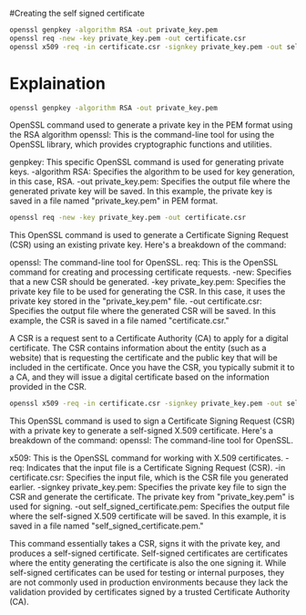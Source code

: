 #Creating the self signed certificate


```bash
openssl genpkey -algorithm RSA -out private_key.pem
openssl req -new -key private_key.pem -out certificate.csr
openssl x509 -req -in certificate.csr -signkey private_key.pem -out self_signed_certificate.pem
```

# Explaination 

```bash
openssl genpkey -algorithm RSA -out private_key.pem
```
OpenSSL command used to generate a private key in the PEM format using the RSA algorithm
openssl: This is the command-line tool for using the OpenSSL library, which provides cryptographic functions and utilities.

genpkey: This specific OpenSSL command is used for generating private keys.
-algorithm RSA: Specifies the algorithm to be used for key generation, in this case, RSA.
-out private_key.pem: Specifies the output file where the generated private key will be saved. In this example, the private key is saved in a file named "private_key.pem" in PEM format.


```bash
openssl req -new -key private_key.pem -out certificate.csr
```

This OpenSSL command is used to generate a Certificate Signing Request (CSR) using an existing private key. Here's a breakdown of the command:

openssl: The command-line tool for OpenSSL.
req: This is the OpenSSL command for creating and processing certificate requests.
-new: Specifies that a new CSR should be generated.
-key private_key.pem: Specifies the private key file to be used for generating the CSR. In this case, it uses the private key stored in the "private_key.pem" file.
-out certificate.csr: Specifies the output file where the generated CSR will be saved. In this example, the CSR is saved in a file named "certificate.csr."

A CSR is a request sent to a Certificate Authority (CA) to apply for a digital certificate. The CSR contains information about the entity (such as a website) that is requesting the certificate and the public key that will be included in the certificate. Once you have the CSR, you typically submit it to a CA, and they will issue a digital certificate based on the information provided in the CSR.

```bash
openssl x509 -req -in certificate.csr -signkey private_key.pem -out self_signed_certificate.pem
```

This OpenSSL command is used to sign a Certificate Signing Request (CSR) with a private key to generate a self-signed X.509 certificate. Here's a breakdown of the command:
openssl: The command-line tool for OpenSSL.

x509: This is the OpenSSL command for working with X.509 certificates.
-req: Indicates that the input file is a Certificate Signing Request (CSR).
-in certificate.csr: Specifies the input file, which is the CSR file you generated earlier.
-signkey private_key.pem: Specifies the private key file to sign the CSR and generate the certificate. The private key from "private_key.pem" is used for signing.
-out self_signed_certificate.pem: Specifies the output file where the self-signed X.509 certificate will be saved. In this example, it is saved in a file named "self_signed_certificate.pem."

This command essentially takes a CSR, signs it with the private key, and produces a self-signed certificate. Self-signed certificates are certificates where the entity generating the certificate is also the one signing it. While self-signed certificates can be used for testing or internal purposes, they are not commonly used in production environments because they lack the validation provided by certificates signed by a trusted Certificate Authority (CA).

